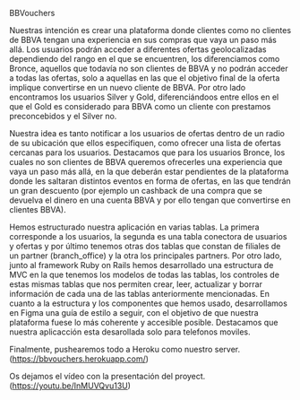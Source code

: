 BBVouchers

Nuestras intención es crear una plataforma donde clientes como no clientes de BBVA tengan una experiencia en sus compras que vaya un paso más allá. Los usuarios podrán acceder a diferentes ofertas geolocalizadas dependiendo del rango en el que se encuentren, los diferenciamos como Bronce, aquellos que todavía no son clientes de BBVA y no podrán acceder a todas las ofertas, solo a aquellas en las que el objetivo final de la oferta implique convertirse en un nuevo cliente de BBVA. Por otro lado encontramos los usuarios Silver y Gold, diferenciándoos entre ellos en el que el Gold es considerado para BBVA como un cliente con prestamos preconcebidos y el Silver no.

Nuestra idea es tanto notificar a los usuarios de ofertas dentro de un radio de su ubicación que ellos especifiquen, como ofrecer una lista de ofertas cercanas para los usuarios. Destacamos que para los usuarios Bronce, los cuales no son clientes de BBVA queremos ofrecerles una experiencia que vaya un paso más allá, en la que deberán estar pendientes de la plataforma donde les saltaran distintos eventos en forma de ofertas, en las que tendrán un gran descuento (por ejemplo un cashback de una compra que se devuelva el dinero en una cuenta BBVA y por ello tengan que convertirse en clientes BBVA).

Hemos estructurado nuestra aplicación en varias tablas. La primera corresponde a los usuarios, la segunda es una tabla conectora de usuarios y ofertas y por último tenemos otras dos tablas que constan de filiales de un partner (branch_office) y la otra los principales partners.
Por otro lado, junto al framework Ruby on Rails hemos desarrollado una estructura de MVC en la que tenemos los modelos de todas las tablas, los controles de estas mismas tablas que nos permiten crear, leer, actualizar y borrar información de cada una de las tablas anteriormente mencionadas.
En cuanto a la estructura y los componentes que hemos usado, desarrollamos en Figma una guía de estilo a seguir, con el objetivo de que nuestra plataforma fuese lo más coherente y accesible posible.  Destacamos que nuestra aplicacción esta desarollada solo para telefonos moviles.

Finalmente, pushearemos todo a Heroku como nuestro server. (https://bbvouchers.herokuapp.com/)

Os dejamos el vídeo con la presentación del proyect. (https://youtu.be/InMUVQvu13U)
